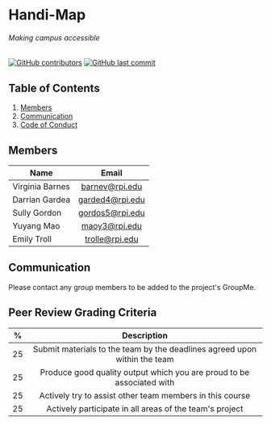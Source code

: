 # Handi-Map
###### Making campus accessible
<!-- [![GitHub license](https://img.shields.io/github/license/volkb/Web-Systems-Development-Group-6.svg)](https://github.com/volkb/Web-Systems-Development-Group-6/blob/master/LICENSE.txt) -->

[![GitHub contributors](https://img.shields.io/github/contributors/barnesv17/Handi-Map.svg)](https://github.com/samspre/Doggone-It/graphs/contributors)
[![GitHub last commit](https://img.shields.io/github/last-commit/barnesv17/Handi-Map.svg)](https://github.com/volkb/Web-Systems-Development-Group-6/commits/master)

## Table of Contents
  1. [Members](#mem)
  3. [Communication](#com)
  2. [Code of Conduct](#cod)

<a name="mem"/>

## Members

| Name            | Email           |
| --------------- |:---------------:|
| Virginia Barnes | barnev@rpi.edu  |
| Darrian Gardea  | garded4@rpi.edu |
| Sully Gordon    | gordos5@rpi.edu |
| Yuyang Mao      | maoy3@rpi.edu   |
| Emily Troll     | trolle@rpi.edu  |

<a name="com"/>

## Communication
Please contact any group members to be added to the project's GroupMe.

<a name="cod"/>

## Peer Review Grading Criteria

| %    | Description                                                               |
| ---- |:-------------------------------------------------------------------------:|
| 25   | Submit materials to the team by the deadlines agreed upon within the team |
| 25   | Produce good quality output which you are proud to be associated with     |
| 25   | Actively try to assist other team members in this course                  |
| 25   | Actively participate in all areas of the team's project                   |
